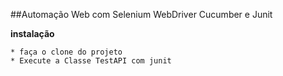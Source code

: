 ##Automação Web com Selenium WebDriver Cucumber e Junit


 **instalação**
	
	* faça o clone do projeto
	* Execute a Classe TestAPI com junit